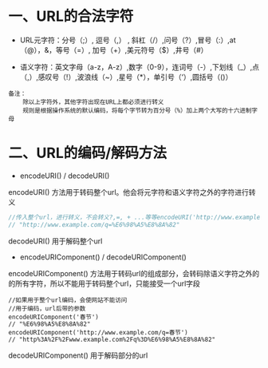 # 一、URL的合法字符

- URL元字符：分号（;）, 逗号（,） , 斜杠（/）,问号（?）,冒号（:）,at（@），&，等号（=）, 加号（+）,美元符号（$）,井号（#）

- 语义字符：英文字母（a-z，A-z）,数字（0-9），连词号（-）,下划线（_）,点（,）,感叹号（!）,波浪线（~）,星号（*），单引号（‘）,圆括号（()）

```text
备注：
	除以上字符外，其他字符出现在URL上都必须进行转义
	规则是根据操作系统的默认编码，将每个字节转为百分号（%）加上两个大写的十六进制字母
```

# 二、URL的编码/解码方法

- encodeURI() / decodeURI() 

encodeURI() 方法用于转码整个url。他会将元字符和语义字符之外的字符进行转义	

```js
//传入整个url，进行转义，不会转义?,=, + ...等等encodeURI('http://www.example.com/q=春节')
// "http://www.example.com/q=%E6%98%A5%E8%8A%82"
```

decodeURI() 用于解码整个url

- encodeURIComponent() / decodeURIComponent()

encodeURIComponent() 方法用于转码url的组成部分，会转码除语义字符之外的的所有字符，所以不能用于转码整个url，只能接受一个url字段

```
//如果用于整个url编码，会使网站不能访问
//用于编码，url后带的参数
encodeURIComponent('春节')
// "%E6%98%A5%E8%8A%82"
encodeURIComponent('http://www.example.com/q=春节')
// "http%3A%2F%2Fwww.example.com%2Fq%3D%E6%98%A5%E8%8A%82"
```

decodeURIComponent() 用于解码部分的url